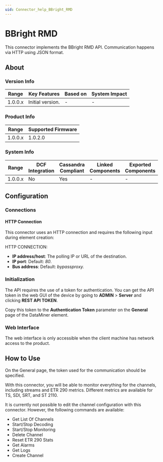 ```yaml
---
uid: Connector_help_BBright_RMD
---
```


# BBright RMD

This connector implements the BBright RMD API. Communication happens via HTTP using JSON format.

## About

### Version Info

| Range   | Key Features     | Based on | System Impact |
|---------|------------------|----------|---------------|
| 1.0.0.x | Initial version. | -        | -             |

### Product Info

| Range     | Supported Firmware     |
|-----------|------------------------|
| 1.0.0.x   | 1.0.2.0                |

### System Info

| Range     | DCF Integration     | Cassandra Compliant     | Linked Components     | Exported Components     |
|-----------|---------------------|-------------------------|-----------------------|-------------------------|
| 1.0.0.x   | No                  | Yes                     | -                     | -                       |

## Configuration

### Connections

#### HTTP Connection

This connector uses an HTTP connection and requires the following input during element creation:

HTTP CONNECTION:

- **IP address/host**: The polling IP or URL of the destination.
- **IP port**: Default: *80*.
- **Bus address**: Default: *bypassproxy.*

### Initialization

The API requires the use of a token for authentication. You can get the API token in the web GUI of the device by going to **ADMIN** > **Server** and clicking **REST API TOKEN**.

Copy this token to the **Authentication Token** parameter on the **General** page of the DataMiner element.

### Web Interface

The web interface is only accessible when the client machine has network access to the product.

## How to Use

On the General page, the token used for the communication should be specified.

With this connector, you will be able to monitor everything for the channels, including streams and ETR 290 metrics. Different metrics are available for TS, SDI, SRT, and ST 2110.

It is currently not possible to edit the channel configuration with this connector. However, the following commands are available:

- Get List Of Channels
- Start/Stop Decoding
- Start/Stop Monitoring
- Delete Channel
- Reset ETR 290 Stats
- Get Alarms
- Get Logs
- Create Channel
